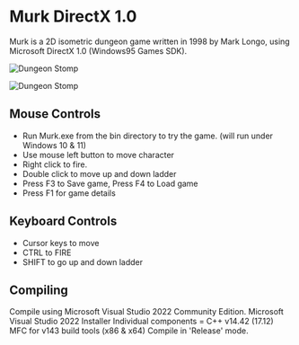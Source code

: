 # Murk DirectX 1.0

Murk is a 2D isometric dungeon game written in 1998 by Mark Longo, using Microsoft DirectX 1.0 (Windows95 Games SDK).

![Dungeon Stomp](../main/artwork/murk256.jpg)

![Dungeon Stomp](../main/artwork/Murk01.jpg)

## Mouse Controls

* Run Murk.exe from the bin directory to try the game. (will run under Windows 10 & 11)
* Use mouse left button to move character
* Right click to fire.
* Double click to move up and down ladder
* Press F3 to Save game, Press F4 to Load game 
* Press F1 for game details

## Keyboard Controls
 
* Cursor keys to move
* CTRL to FIRE
* SHIFT to go up and down ladder

## Compiling

Compile using Microsoft Visual Studio 2022 Community Edition. 
Microsoft Visual Studio 2022 Installer Individual components = C++ v14.42 (17.12) MFC for v143 build tools (x86 & x64)
Compile in 'Release' mode.

